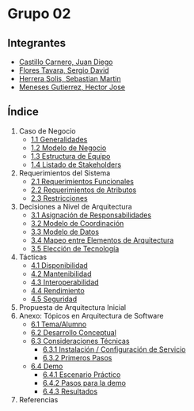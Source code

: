# Grupo 02
## Integrantes
- [Castillo Carnero, Juan Diego](./Integrantes/castillo/jd.md)
- [Flores Tavara, Sergio David](./Integrantes/flores/flores.md)
- [Herrera Solis, Sebastian Martin](./Integrantes/herrera/herrera.md)
- [Meneses Gutierrez, Hector Jose](./Integrantes/hector/hector.md)

## Índice

1. Caso de Negocio
    - [1.1 Generalidades](./Partes%20del%20Indice/1.%20Caso%20de%20Negocio/1.1%20Generalidad.md)
    - [1.2 Modelo de Negocio](./Partes%20del%20Indice/1.%20Caso%20de%20Negocio/1.2%20Modelo%20de%20Negocio.md)
    - [1.3 Estructura de Equipo](./Partes%20del%20Indice/1.%20Caso%20de%20Negocio/1.3%20Estructura%20de%20Equipo.md)
    - [1.4 Listado de Stakeholders](./Partes%20del%20Indice/1.%20Caso%20de%20Negocio/1.4%20Listado%20de%20Stakeholders.md)
2. Requerimientos del Sistema
    - [2.1 Requerimientos Funcionales](./Partes%20del%20Indice/2.%20Requerimientos%20del%20Sistema/2.1%20Requerimentos%20Funcionales.md)
    - [2.2 Requerimientos de Atributos]()
    - [2.3 Restricciones]()
3. Decisiones a Nivel de Arquitectura
    - [3.1 Asignación de Responsabilidades]()
    - [3.2 Modelo de Coordinación]()
    - [3.3 Modelo de Datos]()
    - [3.4 Mapeo entre Elementos de Arquitectura]()
    - [3.5 Elección de Tecnología]()
4. Tácticas
    - [4.1 Disponibilidad]()
    - [4.2 Mantenibilidad]()
    - [4.3 Interoperabilidad]()
    - [4.4 Rendimiento]()
    - [4.5 Seguridad]()
5. Propuesta de Arquitectura Inicial
6. Anexo: Tópicos en Arquitectura de Software
    - [6.1 Tema/Alumno]()
    - [6.2 Desarrollo Conceptual]()
    - [6.3 Consideraciones Técnicas]()
        - [6.3.1 Instalación / Configuración de Servicio]()
        - [6.3.2 Primeros Pasos]()
    - [6.4 Demo]()
        - [6.4.1 Escenario Práctico]()
        - [6.4.2 Pasos para la demo]()
        - [6.4.3 Resultados]()
7. Referencias